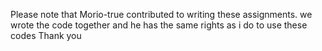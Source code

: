Please note that Morio-true contributed to writing these assignments. 
we wrote the code together and he has the same rights as i do to use these codes
Thank you
